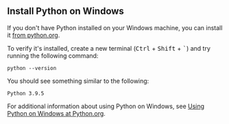 ## Install Python on Windows

If you don't have Python installed on your Windows machine, you can install it
[from python.org](https://www.python.org/downloads).

To verify it's installed, create a new terminal (<kbd>Ctrl</kbd> +
<kbd>Shift</kbd> + <kbd>`</kbd>) and try running the following command:

```
python --version
```

You should see something similar to the following:

```
Python 3.9.5
```

For additional information about using Python on Windows, see
[Using Python on Windows at Python.org](https://docs.python.org/3.10/using/windows.html).
